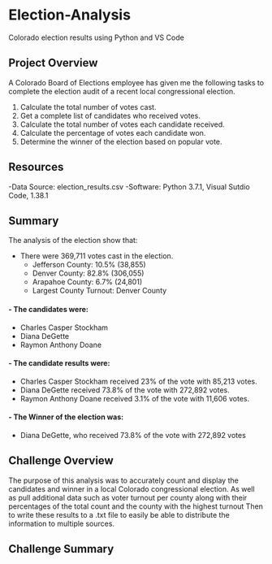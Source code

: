 # Election-Analysis
Colorado election results using Python and VS Code

## Project Overview
A Colorado Board of Elections employee has given me the following tasks to complete the election audit of a recent local congressional election.

1. Calculate the total number of votes cast.
2. Get a complete list of candidates who received votes.
3. Calculate the total number of votes each candidate received.
4. Calculate the percentage of votes each candidate won.
5. Determine the winner of the election based on popular vote.

## Resources
-Data Source: election_results.csv
-Software: Python 3.7.1, Visual Sutdio Code, 1.38.1

## Summary

The analysis of the election show that:

- There were 369,711 votes cast in the election.
  - Jefferson County: 10.5% (38,855)
  - Denver County: 82.8% (306,055)
  - Arapahoe County: 6.7% (24,801)
  - Largest County Turnout: Denver County
  
#### - The candidates were:
  - Charles Casper Stockham
  - Diana DeGette
  - Raymon Anthony Doane
  
#### - The candidate results were:
  - Charles Casper Stockham received 23% of the vote with 85,213 votes.
  - Diana DeGette received 73.8% of the vote with 272,892 votes.
  - Raymon Anthony Doane received 3.1% of the vote with 11,606 votes.
  
#### - The Winner of the election was:
  - Diana DeGette, who received 73.8% of the vote with 272,892 votes


## Challenge Overview

The purpose of this analysis was to accurately count and display the candidates and winner in a local Colorado congressional election. As well as pull additional data such as voter turnout per county along with their percentages of the total count and the county with the highest turnout Then to write these results to a .txt file to easily be able to distribute the information to multiple sources.

## Challenge Summary


